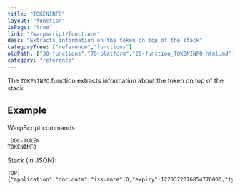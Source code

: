 ```yaml
---
title: "TOKENINFO"
layout: "function"
isPage: "true"
link: "/warpscript/functions"
desc: "Extracts information on the token on top of the stack"
categoryTree: ["reference","functions"]
oldPath: ["30-functions","70-platform","20-function_TOKENINFO.html.md"]
category: "reference"
---
```




The `TOKENINFO` function extracts information about the token on top of the stack.


## Example ##

WarpScript commands:

    'DOC-TOKEN'
    TOKENINFO

Stack (in JSON):

    TOP: {"application":"doc.data","issuance":0,"expiry":1220372016854776000,"type":"READ"}

